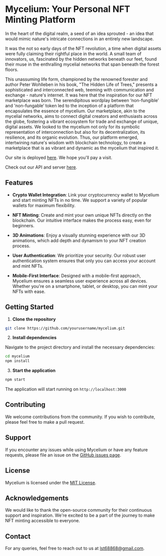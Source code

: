 # Mycelium: Your Personal NFT Minting Platform

In the heart of the digital realm, a seed of an idea sprouted - an idea that would mimic nature's intricate connections in an entirely new landscape.

It was the not so early days of the NFT revolution, a time when digital assets were fully claiming their rightful place in the world. A small team of innovators, us, fascinated by the hidden networks beneath our feet, found their muse in the enthralling mycelial networks that span beneath the forest floors.

This unassuming life form, championed by the renowned forester and author Peter Wohlleben in his book, "The Hidden Life of Trees," presents a sophisticated and interconnected web, teeming with communication and exchange - nature's internet.
It was here that the inspiration for our NFT marketplace was born. The serendipitous wordplay between ‘non-fungible’ and 'non-fungable’ token led to the inception of a platform that encapsulates the essence of mycelium. Our marketplace, akin to the mycelial networks, aims to connect digital creators and enthusiasts across the globe, fostering a vibrant ecosystem for trade and exchange of unique, digital assets. We looked to the mycelium not only for its symbolic representation of interconnection but also for its decentralization, its resilience, and its organic evolution. Thus, our platform emerged, intertwining nature's wisdom with blockchain technology, to create a marketplace that is as vibrant and dynamic as the mycelium that inspired it.

Our site is deployed [here](https://myceliumnft.netlify.app). We hope you'll pay a visit.

Check out our API and server [here](https://github.com/lst68868/mycelium_api).

## Features

- **Crypto Wallet Integration**: Link your cryptocurrency wallet to Mycelium and start minting NFTs in no time. We support a variety of popular wallets for maximum flexibility.

- **NFT Minting**: Create and mint your own unique NFTs directly on the blockchain. Our intuitive interface makes the process easy, even for beginners.

- **3D Animations**: Enjoy a visually stunning experience with our 3D animations, which add depth and dynamism to your NFT creation process.

- **User Authentication**: We prioritize your security. Our robust user authentication system ensures that only you can access your account and mint NFTs.

- **Mobile-First Interface**: Designed with a mobile-first approach, Mycelium ensures a seamless user experience across all devices. Whether you're on a smartphone, tablet, or desktop, you can mint your NFTs with ease.

## Getting Started

1. **Clone the repository**

```bash
git clone https://github.com/yourusername/mycelium.git
```

2. **Install dependencies**

Navigate to the project directory and install the necessary dependencies:

```bash
cd mycelium
npm install
```

3. **Start the application**

```bash
npm start
```

The application will start running on `http://localhost:3000`

## Contributing

We welcome contributions from the community. If you wish to contribute, please feel free to make a pull request.

## Support

If you encounter any issues while using Mycelium or have any feature requests, please file an issue on the [GitHub issues page](https://github.com/lst68868/mycelium/issues).

## License

Mycelium is licensed under the [MIT License](LICENSE).

## Acknowledgements

We would like to thank the open-source community for their continuous support and inspiration. We're excited to be a part of the journey to make NFT minting accessible to everyone.

## Contact

For any queries, feel free to reach out to us at [lst68868@gmail.com](mailto:lst68868@gmail.com).
